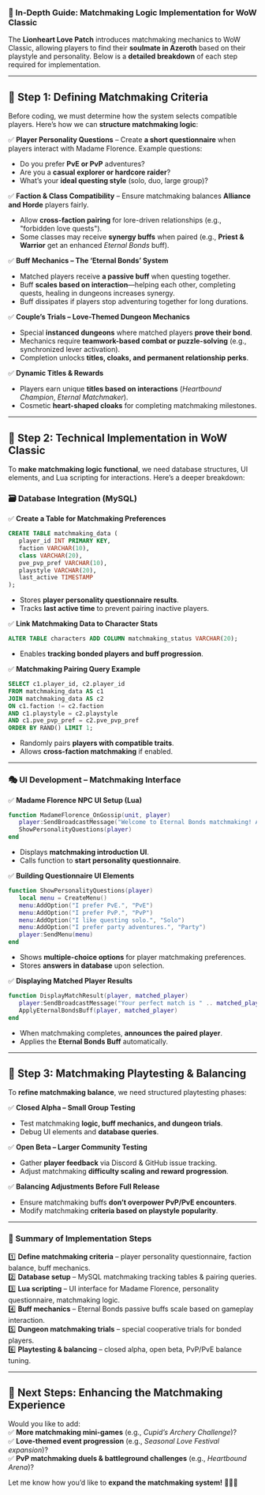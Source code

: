 ### **🚀 In-Depth Guide: Matchmaking Logic Implementation for WoW Classic**  
The **Lionheart Love Patch** introduces matchmaking mechanics to WoW Classic, allowing players to find their **soulmate in Azeroth** based on their playstyle and personality. Below is a **detailed breakdown** of each step required for implementation.  

---

## **📌 Step 1: Defining Matchmaking Criteria**  
Before coding, we must determine how the system selects compatible players. Here’s how we can **structure matchmaking logic**:  

✅ **Player Personality Questions** – Create **a short questionnaire** when players interact with Madame Florence. Example questions:  
   - Do you prefer **PvE or PvP** adventures?  
   - Are you a **casual explorer or hardcore raider**?  
   - What’s your **ideal questing style** (solo, duo, large group)?  

✅ **Faction & Class Compatibility** – Ensure matchmaking balances **Alliance and Horde** players fairly.  
   - Allow **cross-faction pairing** for lore-driven relationships (e.g., "forbidden love quests").  
   - Some classes may receive **synergy buffs** when paired (e.g., **Priest & Warrior** get an enhanced *Eternal Bonds* buff).  

✅ **Buff Mechanics – The ‘Eternal Bonds’ System**  
   - Matched players receive **a passive buff** when questing together.  
   - Buff **scales based on interaction**—helping each other, completing quests, healing in dungeons increases synergy.  
   - Buff dissipates if players stop adventuring together for long durations.  

✅ **Couple’s Trials – Love-Themed Dungeon Mechanics**  
   - Special **instanced dungeons** where matched players **prove their bond**.  
   - Mechanics require **teamwork-based combat or puzzle-solving** (e.g., synchronized lever activation).  
   - Completion unlocks **titles, cloaks, and permanent relationship perks**.  

✅ **Dynamic Titles & Rewards**  
   - Players earn unique **titles based on interactions** (*Heartbound Champion*, *Eternal Matchmaker*).  
   - Cosmetic **heart-shaped cloaks** for completing matchmaking milestones.  

---

## **📌 Step 2: Technical Implementation in WoW Classic**  
To **make matchmaking logic functional**, we need database structures, UI elements, and Lua scripting for interactions. Here’s a deeper breakdown:  

### **🗃 Database Integration (MySQL)**
✅ **Create a Table for Matchmaking Preferences**  
```sql
CREATE TABLE matchmaking_data (
   player_id INT PRIMARY KEY,
   faction VARCHAR(10),
   class VARCHAR(20),
   pve_pvp_pref VARCHAR(10),
   playstyle VARCHAR(20),
   last_active TIMESTAMP
);
```
- Stores **player personality questionnaire results**.  
- Tracks **last active time** to prevent pairing inactive players.  

✅ **Link Matchmaking Data to Character Stats**  
```sql
ALTER TABLE characters ADD COLUMN matchmaking_status VARCHAR(20);
```
- Enables **tracking bonded players and buff progression**.  

✅ **Matchmaking Pairing Query Example**  
```sql
SELECT c1.player_id, c2.player_id 
FROM matchmaking_data AS c1
JOIN matchmaking_data AS c2
ON c1.faction != c2.faction
AND c1.playstyle = c2.playstyle
AND c1.pve_pvp_pref = c2.pve_pvp_pref
ORDER BY RAND() LIMIT 1;
```
- Randomly pairs **players with compatible traits**.  
- Allows **cross-faction matchmaking** if enabled.  

---

### **🎭 UI Development – Matchmaking Interface**
✅ **Madame Florence NPC UI Setup (Lua)**
```lua
function MadameFlorence_OnGossip(unit, player)
   player:SendBroadcastMessage("Welcome to Eternal Bonds matchmaking! Answer a few questions to find your perfect match.")
   ShowPersonalityQuestions(player)
end
```
- Displays **matchmaking introduction UI**.  
- Calls function to **start personality questionnaire**.  

✅ **Building Questionnaire UI Elements**
```lua
function ShowPersonalityQuestions(player)
   local menu = CreateMenu()
   menu:AddOption("I prefer PvE.", "PvE")
   menu:AddOption("I prefer PvP.", "PvP")
   menu:AddOption("I like questing solo.", "Solo")
   menu:AddOption("I prefer party adventures.", "Party")
   player:SendMenu(menu)
end
```
- Shows **multiple-choice options** for player matchmaking preferences.  
- Stores **answers in database** upon selection.  

✅ **Displaying Matched Player Results**
```lua
function DisplayMatchResult(player, matched_player)
   player:SendBroadcastMessage("Your perfect match is " .. matched_player:GetName() .. "!")
   ApplyEternalBondsBuff(player, matched_player)
end
```
- When matchmaking completes, **announces the paired player**.  
- Applies the **Eternal Bonds Buff** automatically.  

---

## **📌 Step 3: Matchmaking Playtesting & Balancing**
To **refine matchmaking balance**, we need structured playtesting phases:  

✅ **Closed Alpha – Small Group Testing**  
   - Test matchmaking **logic, buff mechanics, and dungeon trials**.  
   - Debug UI elements and **database queries**.  

✅ **Open Beta – Larger Community Testing**  
   - Gather **player feedback** via Discord & GitHub issue tracking.  
   - Adjust matchmaking **difficulty scaling and reward progression**.  

✅ **Balancing Adjustments Before Full Release**  
   - Ensure matchmaking buffs **don’t overpower PvP/PvE encounters**.  
   - Modify matchmaking **criteria based on playstyle popularity**.  

---

### **📜 Summary of Implementation Steps**
1️⃣ **Define matchmaking criteria** – player personality questionnaire, faction balance, buff mechanics.  
2️⃣ **Database setup** – MySQL matchmaking tracking tables & pairing queries.  
3️⃣ **Lua scripting** – UI interface for Madame Florence, personality questionnaire, matchmaking logic.  
4️⃣ **Buff mechanics** – Eternal Bonds passive buffs scale based on gameplay interaction.  
5️⃣ **Dungeon matchmaking trials** – special cooperative trials for bonded players.  
6️⃣ **Playtesting & balancing** – closed alpha, open beta, PvP/PvE balance tuning.  

---

## **🚀 Next Steps: Enhancing the Matchmaking Experience**
Would you like to add:  
✅ **More matchmaking mini-games** (e.g., *Cupid’s Archery Challenge*)?  
✅ **Love-themed event progression** (e.g., *Seasonal Love Festival expansion*)?  
✅ **PvP matchmaking duels & battleground challenges** (e.g., *Heartbound Arena*)?  

Let me know how you’d like to **expand the matchmaking system!** 🚀💖✨  

